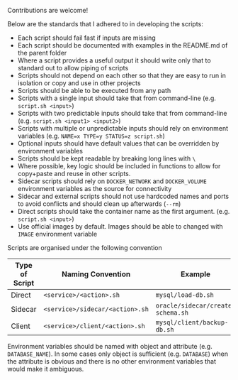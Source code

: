 Contributions are welcome!

Below are the standards that I adhered to in developing the scripts:

- Each script should fail fast if inputs are missing
- Each script should be documented with examples in the README.md of the parent folder
- Where a script provides a useful output it should write only that to standard out to allow piping of scripts
- Scripts should not depend on each other so that they are easy to run in isolation or copy and use in other projects
- Scripts should be able to be executed from any path
- Scripts with a single input should take that from command-line (e.g. `script.sh <input>`)
- Scripts with two predictable inputs should take that from command-line (e.g. `script.sh <input1> <input2>`)
- Scripts with multiple or unpredictable inputs should rely on environment variables (e.g. `NAME=x TYPE=y STATUS=z script.sh`)
- Optional inputs should have default values that can be overridden by environment variables
- Scripts should be kept readable by breaking long lines with `\`
- Where possible, key logic should be included in functions to allow for copy+paste and reuse in other scripts.
- Sidecar scripts should rely on `DOCKER_NETWORK` and `DOCKER_VOLUME` environment variables as the source for connectivity
- Sidecar and external scripts should not use hardcoded names and ports to avoid conflicts and should clean up afterwards (`--rm`)
- Direct scripts should take the container name as the first argument. (e.g. `script.sh <input>`)
- Use official images by default. Images should be able to changed with `IMAGE` environment variable

Scripts are organised under the following convention

| Type of Script | Naming Convention                | Example                           |
| -------------- | -------------------------------- | --------------------------------- |
| Direct         | `<service>/<action>.sh`          | `mysql/load-db.sh`                |
| Sidecar        | `<service>/sidecar/<action>.sh`  | `oracle/sidecar/create-schema.sh` |
| Client       | `<service>/client/<action>.sh` | `mysql/client/backup-db.sh`     |

Environment variables should be named with object and attribute (e.g. `DATABASE_NAME`). In some cases only object is sufficient (e.g. `DATABASE`) when the attribute is obvious and there is no other environment variables that would make it ambiguous.
